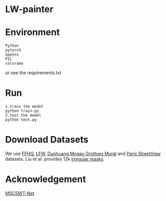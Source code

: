 # LW-painter

# Environment
    Python
    pytorch
    opencv
    PIL
    colorama
or see the requirements.txt


# Run
    1.train the model
    python train.py
    2.test the model
    python test.py

# Download Datasets
We use [FFHQ](https://github.com/NVlabs/ffhq-dataset), [LFW](http://vis-www.cs.umass.edu/lfw/index.html), [Dunhuang Mogao Grottoes Mural](https://github.com/qinnzou/mural-image-inpainting) and [Paris StreetView](https://github.com/pathak22/context-encoder) datasets. Liu et al. provides 12k [irregular masks](https://nv-adlr.github.io/publication/partialconv-inpainting).

# Acknowledgement
[MSCSWT-Net](https://github.com/bobo0303/MSCSWT-Net)
